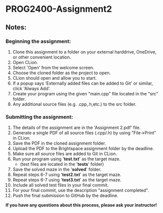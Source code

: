 # PROG2400-Assignment2

## Notes:

### Beginning the assignment:

1) Clone this assignment to a folder on your external harddrive, OneDrive, or other convenient location.
2) Open CLion.
3) Select 'Open' from the welcome screen.
4) Choose the cloned folder as the project to open.
5) CLion should open and allow you to start.
6) If a popup says 'Externally added files can be added to Git' or similar, click 'Always Add'.
7) Create your program using the given "main.cpp" file located in the "src" folder.
8) Any additional source files (e.g. .cpp,.h,etc.) to the src folder.

### Submitting the assignment:

1) The details of the assignment are in the 'Assignment 2.pdf' file.
2) Generate a single PDF of all source files (.cpp/.h) by using "File->Print" in CLion.
3) Save the PDF in the cloned assignment folder.
4) Upload the PDF to the Brightspace assignment folder by the deadline.
5) Make sure all source files are added to Git in CLion.
6) Run your program using '__test.txt__' as the target maze.
    * (test files are located in the '__tests__' folder)
7) Save the solved maze in the '__solved__' folder.
8) Repeat steps 6-7 using '__test2.txt__' as the target maze.
9) Repeat steps 6-7 using '__test3.txt__' as the target maze.
10) Include all solved test files in your final commit.
11) For your final commit, use the description "assignment completed".
12) Push the final submission to GitHub by the deadline.

**If you have any questions about this process, please ask your instructor!**
